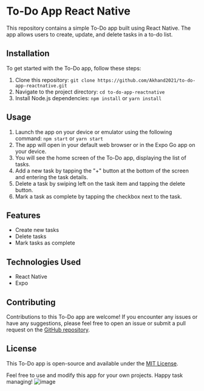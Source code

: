 # To-Do App React Native

This repository contains a simple To-Do app built using React Native. The app allows users to create, update, and delete tasks in a to-do list.

## Installation

To get started with the To-Do app, follow these steps:

1. Clone this repository: `git clone https://github.com/Akhand2021/to-do-app-reactnative.git`
2. Navigate to the project directory: `cd to-do-app-reactnative`
3. Install Node.js dependencies: `npm install` or `yarn install`

## Usage

1. Launch the app on your device or emulator using the following command: `npm start` or `yarn start`
2. The app will open in your default web browser or in the Expo Go app on your device.
3. You will see the home screen of the To-Do app, displaying the list of tasks.
4. Add a new task by tapping the "+" button at the bottom of the screen and entering the task details.
6. Delete a task by swiping left on the task item and tapping the delete button.
7. Mark a task as complete by tapping the checkbox next to the task.

## Features

- Create new tasks
- Delete tasks
- Mark tasks as complete

## Technologies Used

- React Native
- Expo

## Contributing

Contributions to this To-Do app are welcome! If you encounter any issues or have any suggestions, please feel free to open an issue or submit a pull request on the [GitHub repository](https://github.com/Akhand2021/to-do-app-reactnative.git).

## License

This To-Do app is open-source and available under the [MIT License](https://opensource.org/licenses/MIT).

Feel free to use and modify this app for your own projects. Happy task managing!
![image](https://github.com/Akhand2021/to-do-app-reactnative/assets/104663417/d4a1e251-2ce7-420c-93b1-7fd862458dc8)
